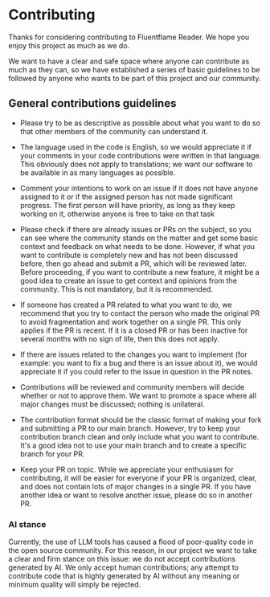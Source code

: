# Contributing

Thanks for considering contributing to Fluentflame Reader. We hope you enjoy this project as much as we do.

We want to have a clear and safe space where anyone can contribute as much as they can, so we have established a series of basic guidelines to be followed by anyone who wants to be part of this project and our community.

## General contributions guidelines

- Please try to be as descriptive as possible about what you want to do so that other members of the community can understand it.

- The language used in the code is English, so we would appreciate it if your comments in your code contributions were written in that language. This obviously does not apply to translations; we want our software to be available in as many languages as possible.

- Comment your intentions to work on an issue if it does not have anyone assigned to it or if the assigned person has not made significant progress. The first person will have priority, as long as they keep working on it, otherwise anyone is free to take on that task

- Please check if there are already issues or PRs on the subject, so you can see where the community stands on the matter and get some basic context and feedback on what needs to be done. However, if what you want to contribute is completely new and has not been discussed before, then go ahead and submit a PR, which will be reviewed later. Before proceeding, if you want to contribute a new feature, it might be a good idea to create an issue to get context and opinions from the community. This is not mandatory, but it is recommended.

- If someone has created a PR related to what you want to do, we recommend that you try to contact the person who made the original PR to avoid fragmentation and work together on a single PR. This only applies if the PR is recent. If it is a closed PR or has been inactive for several months with no sign of life, then this does not apply.

- If there are issues related to the changes you want to implement (for example: you want to fix a bug and there is an issue about it), we would appreciate it if you could refer to the issue in question in the PR notes.

- Contributions will be reviewed and community members will decide whether or not to approve them. We want to promote a space where all major changes must be discussed; nothing is unilateral.

- The contribution format should be the classic format of making your fork and submitting a PR to our main branch. However, try to keep your contribution branch clean and only include what you want to contribute. It's a good idea not to use your main branch and to create a specific branch for your PR.

- Keep your PR on topic. While we appreciate your enthusiasm for contributing, it will be easier for everyone if your PR is organized, clear, and does not contain lots of major changes in a single PR. If you have another idea or want to resolve another issue, please do so in another PR.

### AI stance

Currently, the use of LLM tools has caused a flood of poor-quality code in the open source community. For this reason, in our project we want to take a clear and firm stance on this issue: we do not accept contributions generated by AI. We only accept human contributions; any attempt to contribute code that is highly generated by AI without any meaning or minimum quality will simply be rejected.
